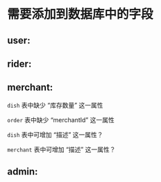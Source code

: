 # 需要添加到数据库中的字段

## user:





## rider:





## merchant: 

`dish` 表中缺少 “库存数量” 这一属性

`order` 表中缺少 “merchantId” 这一属性

`dish` 表中可增加 “描述” 这一属性？

`merchant` 表中可增加 “描述” 这一属性？


## admin:

